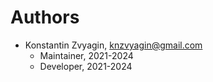 # Authors

* Konstantin Zvyagin, <knzvyagin@gmail.com>
    * Maintainer, 2021-2024
    * Developer, 2021-2024
   
